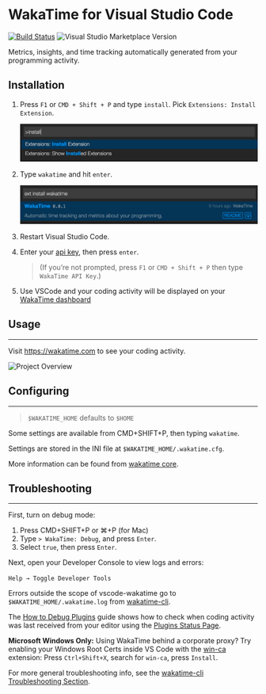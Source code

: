 # WakaTime for Visual Studio Code

[![Build Status](https://travis-ci.com/wakatime/vscode-wakatime.svg?branch=master)](https://travis-ci.com/wakatime/vscode-wakatime)
![Visual Studio Marketplace Version](https://img.shields.io/visual-studio-marketplace/v/WakaTime.vscode-wakatime.svg?label=Visual%20Studio%20Marketplace)

Metrics, insights, and time tracking automatically generated from your programming activity.

## Installation

1. Press `F1` or `CMD + Shift + P` and type `install`. Pick `Extensions: Install Extension`.

    ![type install](./images/type-install.png)
2. Type `wakatime` and hit `enter`.
  
    ![type wakatime](./images/type-wakatime.png)

3. Restart Visual Studio Code.

4. Enter your [api key](https://wakatime.com/settings?apikey=true), then press `enter`.

    > (If you’re not prompted, press `F1` or `CMD + Shift + P` then type `WakaTime API Key`.)

5. Use VSCode and your coding activity will be displayed on your [WakaTime dashboard](https://wakatime.com)

## Usage

------------

Visit https://wakatime.com to see your coding activity.

![Project Overview](./images/Screen-Shot-2016-03-21.png)

## Configuring

------------
> `$WAKATIME_HOME` defaults to `$HOME`

Some settings are available from CMD+SHIFT+P, then typing `wakatime`.

Settings are stored in the INI file at `$WAKATIME_HOME/.wakatime.cfg`.

More information can be found from [wakatime core](https://github.com/wakatime/wakatime#configuring).

## Troubleshooting

------------

First, turn on debug mode:

1. Press CMD+SHIFT+P or &#8984;+P (for Mac)
2. Type `> WakaTime: Debug`, and press `Enter`.
3. Select `true`, then press `Enter`.

Next, open your Developer Console to view logs and errors:

`Help → Toggle Developer Tools`

Errors outside the scope of vscode-wakatime go to `$WAKATIME_HOME/.wakatime.log` from [wakatime-cli][wakatime-cli-help].

The [How to Debug Plugins][how to debug] guide shows how to check when coding activity was last received from your editor using the [Plugins Status Page][plugins status page].

**Microsoft Windows Only:** Using WakaTime behind a corporate proxy? Try enabling your Windows Root Certs inside VS Code with the [win-ca][winca] extension:
Press `Ctrl+Shift+X`, search for `win-ca`, press `Install`.

For more general troubleshooting info, see the [wakatime-cli Troubleshooting Section][wakatime-cli-help].

[wakatime-cli-help]: https://github.com/wakatime/wakatime#troubleshooting
[how to debug]: https://wakatime.com/faq#debug-plugins
[plugins status page]: https://wakatime.com/plugin-status
[winca]: https://github.com/ukoloff/win-ca/tree/master/vscode
